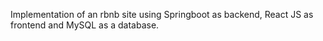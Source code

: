 Implementation of an rbnb site using Springboot as backend, React JS as frontend and MySQL as a database.
